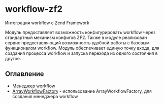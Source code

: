 # workflow-zf2 #
Интеграция workflow c Zend Framework

Модуль предоставляет возможность конфигурировать workflow через стандартный механизм конфигов ZF2. Также в модуле
реализован сервис предоставляющий возможность удобной работы с базовым функционалом workflow. Модуль обеспечивает
единую точку входа, для создания процесса workflow и запуска перехода из одного состояния в другое. 

## Оглавление ##

* [Менеджер workflow](doc/ru/workflow-manager.md)
* [ArrayWorkflowFactory](doc/ru/array-workflow-factory.md)  - использование  ArrayWorkflowFactory, для создания менеджера workflow


 